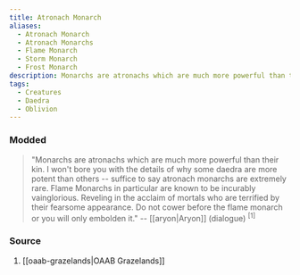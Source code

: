 ```yaml
---
title: Atronach Monarch
aliases:
  - Atronach Monarch
  - Atronach Monarchs
  - Flame Monarch
  - Storm Monarch
  - Frost Monarch
description: Monarchs are atronachs which are much more powerful than their kin.
tags:
  - Creatures
  - Daedra
  - Oblivion
---
```

### Modded
> "Monarchs are atronachs which are much more powerful than their kin. I won't bore you with the details of why some daedra are more potent than others -- suffice to say atronach monarchs are extremely rare. Flame Monarchs in particular are known to be incurably vainglorious. Reveling in the acclaim of mortals who are terrified by their fearsome appearance. Do not cower before the flame monarch or you will only embolden it."
> -- [[aryon|Aryon]] (dialogue) <sup>[1]</sup>
### Source
1. [[oaab-grazelands|OAAB Grazelands]]